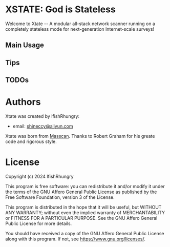 
# XSTATE: God is Stateless

Welcome to Xtate -- A modular all-stack network scanner running on a completely
stateless mode for next-generation Internet-scale surveys!

## Main Usage

## Tips

## TODOs

# Authors

Xtate was created by lfishRhungry:
- email: shineccy@aliyun.com

Xtate was born from [Masscan](https://github.com/robertdavidgraham/masscan/tree/master).
Thanks to Robert Graham for his greate code and rigorous style.

# License

Copyright (c) 2024 lfishRhungry

This program is free software: you can redistribute it and/or modify
it under the terms of the GNU Affero General Public License as published by
the Free Software Foundation, version 3 of the License.

This program is distributed in the hope that it will be useful,
but WITHOUT ANY WARRANTY; without even the implied warranty of
MERCHANTABILITY or FITNESS FOR A PARTICULAR PURPOSE.  See the
GNU Affero General Public License for more details.

You should have received a copy of the GNU Affero General Public License
along with this program.  If not, see <https://www.gnu.org/licenses/>.
